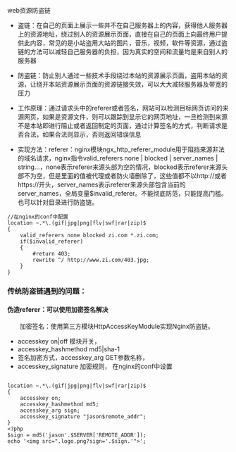  web资源防盗链
* 盗链：在自己的页面上展示一些并不在自己服务器上的内容，获得他人服务器上的资源地址，绕过别人的资源展示页面，直接在自己的页面上向最终用户提供此内容，常见的是小站盗用大站的图片，音乐，视频，软件等资源，通过盗链的方法可以减轻自己服务器的负担，因为真实的空间和流量均是来自别人的服务器

* 防盗链：防止别人通过一些技术手段绕过本站的资源展示页面，盗用本站的资源，让绕开本站资源展示页面的资源链接失效，可以大大减轻服务器及带宽的压力

* 工作原理：通过请求头中的referer或者签名，网站可以检测目标网页访问的来源网页，如果是资源文件，则可以跟踪到显示它的网页地址，一旦检测到来源不是本站即进行阻止或者返回制定的页面，通过计算签名的方式，判断请求是否合法，如果合法则显示，否则返回错误信息

* 实现方法：referer：nginx模块ngx_http_referer_module用于阻挡来源非法的域名请求，nginx指令valid_referers none | blocked | server_names | string...，none表示referer来源头部为空的情况，blocked表示referer来源头部不为空，但是里面的值被代理或者防火墙删除了，这些值都不以http://或者https://开头，server_names表示referer来源头部包含当前的server_names，全局变量$invalid_referer。不能彻底防范，只能提高门槛。也可以针对目录进行防盗链。

```
//在nginx的conf中配置
location ~.*\.(gif|jpg|png|flv|swf|rar|zip)$
{
    valid_referers none blocked zi.com *.zi.com;
    if($invalid_referer)
    {
        #return 403;
        rewrite ^/ http://www.zi.com/403.jpg;
    }    
}

```
### 传统防盗链遇到的问题：

#### 伪造referer：可以使用加密签名解决

　　加密签名：使用第三方模块HttpAccessKeyModule实现Nginx防盗链。
* accesskey on|off 模块开关，
* accesskey_hashmethod md5|sha-1 
* 签名加密方式，accesskey_arg GET参数名称，
* accesskey_signature 加密规则，
在nginx的conf中设置
```

location ~.*\.(gif|jpg|png|flv|swf|rar|zip)$
{
    accesskey on;
    accesskey_hashmethod md5;
    accesskey_arg sign;
    accesskey_signature "jason$remote_addr";
}
<?php
$sign = md5('jason'.$SERVER['REMOTE_ADDR']);
echo '<img src=".logo.png?sign='.$sign.'">';
```
